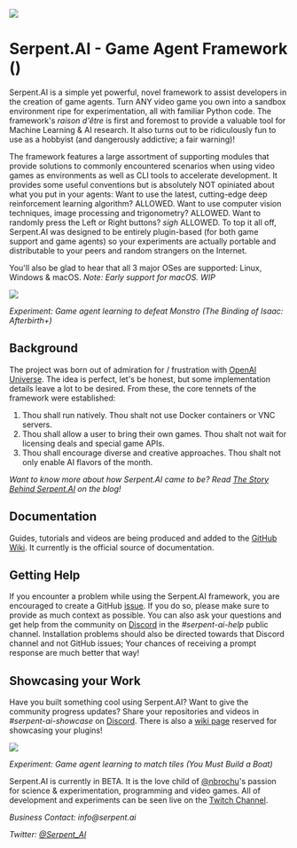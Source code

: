 ![](https://s3.ca-central-1.amazonaws.com/serpent-ai-assets/SerpentFBCover.png)

# Serpent.AI - Game Agent Framework ()

Serpent.AI is a simple yet powerful, novel framework to assist developers in the creation of game agents. Turn ANY video game you own  into a sandbox environment ripe for experimentation, all with familiar Python code. The framework's _raison d'être_ is first and foremost to provide a valuable tool for Machine Learning & AI research. It also turns out to be ridiculously fun to use as a hobbyist (and dangerously addictive; a fair warning)!

The framework features a large assortment of supporting modules that provide solutions to commonly encountered scenarios when using video games as environments  as well as CLI tools to accelerate development. It provides some useful conventions but is absolutely NOT opiniated about what you put in your agents: Want to use the latest, cutting-edge deep reinforcement learning algorithm? ALLOWED. Want to use computer vision techniques, image processing and trigonometry? ALLOWED. Want to randomly press the Left or Right buttons? _sigh_ ALLOWED. To top it all off, Serpent.AI was designed to be entirely plugin-based (for both game support and game agents) so your experiments are actually portable and distributable to your peers and random strangers on the Internet.

You'll also be glad to hear that all 3 major OSes are supported: Linux, Windows & macOS. *Note: Early support for macOS. WIP*

![](https://s3.ca-central-1.amazonaws.com/serpent-ai-assets/demo_isaac.gif)

_Experiment: Game agent learning to defeat Monstro (The Binding of Isaac: Afterbirth+)_

## Background

The project was born out of admiration for / frustration with [OpenAI Universe](https://github.com/openai/universe). The idea is perfect, let's be honest, but some implementation details leave a lot to be desired. From these, the core tennets of the framework were established:

1. Thou shall run natively. Thou shalt not use Docker containers or VNC servers.
2. Thou shall allow a user to bring their own games. Thou shalt not wait for licensing deals and special game APIs.
3. Thou shall encourage diverse and creative approaches. Thou shalt not only enable AI flavors of the month.

_Want to know more about how Serpent.AI came to be? Read [The Story Behind Serpent.AI](http://blog.serpent.ai/the-story-behind-serpent-ai/) on the blog!_

## Documentation

Guides, tutorials and videos are being produced and added to the [GitHub Wiki](https://github.com/SerpentAI/SerpentAI/wiki). It currently is the official source of documentation.

## Getting Help

If you encounter a problem while using the Serpent.AI framework, you are encouraged to create a GitHub [issue](https://github.com/SerpentAI/SerpentAI/issues/new). If you do so, please make sure to provide as much context as possible. You can also ask your questions and get help from the community on [Discord](https://discord.gg/9D5SuxH) in the *#serpent-ai-help* public channel. Installation problems should also be directed towards that Discord channel and not GitHub issues; Your chances of receiving a prompt response are much better that way!

## Showcasing your Work

Have you built something cool using Serpent.AI? Want to give the community progress updates? Share your repositories and videos in *#serpent-ai-showcase* on [Discord](https://discord.gg/9D5SuxH). There is also a [wiki page](https://github.com/SerpentAI/SerpentAI/wiki/Community-Plugin-Showcase) reserved for showcasing your plugins!

![](https://s3.ca-central-1.amazonaws.com/serpent-ai-assets/demo_ymbab.gif)

_Experiment: Game agent learning to match tiles (You Must Build a Boat)_

Serpent.AI is currently in BETA. It is the love child of [@nbrochu](https://github.com/nbrochu)'s passion for science & experimentation, programming and video games. All of development and experiments can be seen live on the [Twitch Channel](https://www.twitch.tv/serpent_ai).

_Business Contact: info@serpent.ai_

_Twitter: [@Serpent_AI](https://twitter.com/Serpent_AI)_
